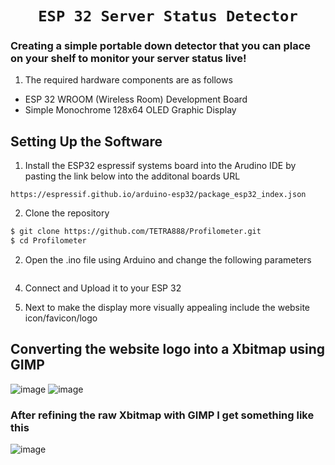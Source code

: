 # <div align = "center"> ` ESP 32 Server Status Detector `</div>

### Creating a simple portable down detector that you can place on your shelf to monitor your server status live!

1. The required hardware components are as follows
  - ESP 32 WROOM (Wireless Room) Development Board
  - Simple Monochrome 128x64 OLED Graphic Display

## Setting Up the Software
1. Install the ESP32 espressif systems board into the Arudino IDE by pasting the link below into the additonal boards URL
```
https://espressif.github.io/arduino-esp32/package_esp32_index.json
```
2. Clone the repository
```bash
$ git clone https://github.com/TETRA888/Profilometer.git
$ cd Profilometer
```
2. Open the .ino file using Arduino and change the following parameters
```
```
4. Connect and Upload it to your ESP 32 

5. Next to make the display more visually appealing include the website icon/favicon/logo

## Converting the website logo into a Xbitmap using GIMP
![image](https://github.com/user-attachments/assets/0ccf18a0-7d0a-41d5-9bee-53ce1166b987)
![image](https://github.com/user-attachments/assets/247fc7ff-2364-4bc6-86be-90f9761bbfc7)

### After refining the raw Xbitmap with GIMP I get something like this
![image](https://github.com/user-attachments/assets/048058d4-6275-49f8-93b9-e102602bdcc1)





